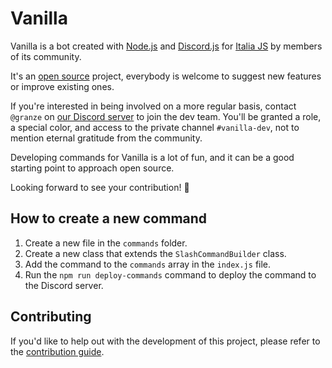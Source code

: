 # Vanilla

Vanilla is a bot created with [Node.js](https://nodejs.org/) and [Discord.js](https://discord.js.org/) for [Italia JS](https://italia-js.org) by members of its community.

It's an [open source](https://en.wikipedia.org/wiki/Open_source) project, everybody is welcome to suggest new features or improve existing ones.

If you're interested in being involved on a more regular basis, contact `@granze` on [our Discord server](https://discord.gg/RWVhXuJUVN) to join the dev team. You'll be granted a role, a special color, and access to the private channel `#vanilla-dev`, not to mention eternal gratitude from the community.

Developing commands for Vanilla is a lot of fun, and it can be a good starting point to approach open source.

Looking forward to see your contribution! 💪

## How to create a new command

1. Create a new file in the `commands` folder.
2. Create a new class that extends the `SlashCommandBuilder` class.
3. Add the command to the `commands` array in the `index.js` file.
4. Run the `npm run deploy-commands` command to deploy the command to the Discord server.

## Contributing

If you'd like to help out with the development of this project, please refer to the [contribution guide](./CONTRIBUTING.md).
